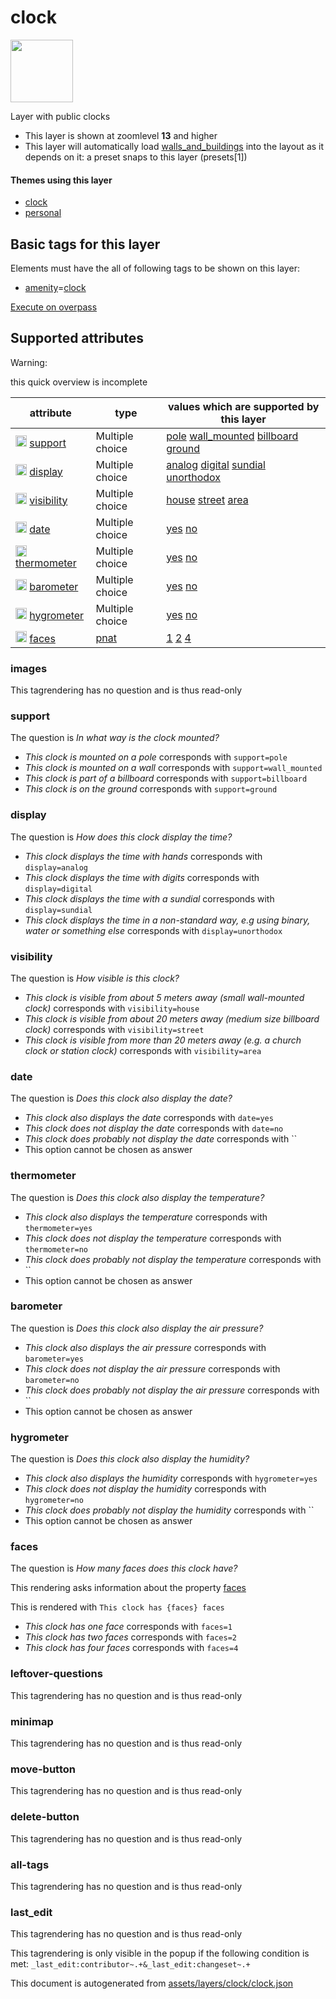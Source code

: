 [//]: # (WARNING: this file is automatically generated. Please find the sources at the bottom and edit those sources)

 clock 
=======



<img src='https://mapcomplete.osm.be/./assets/layers/clock/clock.svg' height="100px"> 

Layer with public clocks






  - This layer is shown at zoomlevel **13** and higher
  - This layer will automatically load  [walls_and_buildings](./walls_and_buildings.md)  into the layout as it depends on it:  a preset snaps to this layer (presets[1])




#### Themes using this layer 





  - [clock](https://mapcomplete.osm.be/clock)
  - [personal](https://mapcomplete.osm.be/personal)




 Basic tags for this layer 
---------------------------



Elements must have the all of following tags to be shown on this layer:



  - <a href='https://wiki.openstreetmap.org/wiki/Key:amenity' target='_blank'>amenity</a>=<a href='https://wiki.openstreetmap.org/wiki/Tag:amenity%3Dclock' target='_blank'>clock</a>


[Execute on overpass](http://overpass-turbo.eu/?Q=%5Bout%3Ajson%5D%5Btimeout%3A90%5D%3B(%20%20%20%20nwr%5B%22amenity%22%3D%22clock%22%5D(%7B%7Bbbox%7D%7D)%3B%0A)%3Bout%20body%3B%3E%3Bout%20skel%20qt%3B)



 Supported attributes 
----------------------



Warning: 

this quick overview is incomplete



attribute | type | values which are supported by this layer
----------- | ------ | ------------------------------------------
[<img src='https://mapcomplete.osm.be/assets/svg/statistics.svg' height='18px'>](https://taginfo.openstreetmap.org/keys/support#values) [support](https://wiki.openstreetmap.org/wiki/Key:support) | Multiple choice | [pole](https://wiki.openstreetmap.org/wiki/Tag:support%3Dpole) [wall_mounted](https://wiki.openstreetmap.org/wiki/Tag:support%3Dwall_mounted) [billboard](https://wiki.openstreetmap.org/wiki/Tag:support%3Dbillboard) [ground](https://wiki.openstreetmap.org/wiki/Tag:support%3Dground)
[<img src='https://mapcomplete.osm.be/assets/svg/statistics.svg' height='18px'>](https://taginfo.openstreetmap.org/keys/display#values) [display](https://wiki.openstreetmap.org/wiki/Key:display) | Multiple choice | [analog](https://wiki.openstreetmap.org/wiki/Tag:display%3Danalog) [digital](https://wiki.openstreetmap.org/wiki/Tag:display%3Ddigital) [sundial](https://wiki.openstreetmap.org/wiki/Tag:display%3Dsundial) [unorthodox](https://wiki.openstreetmap.org/wiki/Tag:display%3Dunorthodox)
[<img src='https://mapcomplete.osm.be/assets/svg/statistics.svg' height='18px'>](https://taginfo.openstreetmap.org/keys/visibility#values) [visibility](https://wiki.openstreetmap.org/wiki/Key:visibility) | Multiple choice | [house](https://wiki.openstreetmap.org/wiki/Tag:visibility%3Dhouse) [street](https://wiki.openstreetmap.org/wiki/Tag:visibility%3Dstreet) [area](https://wiki.openstreetmap.org/wiki/Tag:visibility%3Darea)
[<img src='https://mapcomplete.osm.be/assets/svg/statistics.svg' height='18px'>](https://taginfo.openstreetmap.org/keys/date#values) [date](https://wiki.openstreetmap.org/wiki/Key:date) | Multiple choice | [yes](https://wiki.openstreetmap.org/wiki/Tag:date%3Dyes) [no](https://wiki.openstreetmap.org/wiki/Tag:date%3Dno)
[<img src='https://mapcomplete.osm.be/assets/svg/statistics.svg' height='18px'>](https://taginfo.openstreetmap.org/keys/thermometer#values) [thermometer](https://wiki.openstreetmap.org/wiki/Key:thermometer) | Multiple choice | [yes](https://wiki.openstreetmap.org/wiki/Tag:thermometer%3Dyes) [no](https://wiki.openstreetmap.org/wiki/Tag:thermometer%3Dno)
[<img src='https://mapcomplete.osm.be/assets/svg/statistics.svg' height='18px'>](https://taginfo.openstreetmap.org/keys/barometer#values) [barometer](https://wiki.openstreetmap.org/wiki/Key:barometer) | Multiple choice | [yes](https://wiki.openstreetmap.org/wiki/Tag:barometer%3Dyes) [no](https://wiki.openstreetmap.org/wiki/Tag:barometer%3Dno)
[<img src='https://mapcomplete.osm.be/assets/svg/statistics.svg' height='18px'>](https://taginfo.openstreetmap.org/keys/hygrometer#values) [hygrometer](https://wiki.openstreetmap.org/wiki/Key:hygrometer) | Multiple choice | [yes](https://wiki.openstreetmap.org/wiki/Tag:hygrometer%3Dyes) [no](https://wiki.openstreetmap.org/wiki/Tag:hygrometer%3Dno)
[<img src='https://mapcomplete.osm.be/assets/svg/statistics.svg' height='18px'>](https://taginfo.openstreetmap.org/keys/faces#values) [faces](https://wiki.openstreetmap.org/wiki/Key:faces) | [pnat](../SpecialInputElements.md#pnat) | [1](https://wiki.openstreetmap.org/wiki/Tag:faces%3D1) [2](https://wiki.openstreetmap.org/wiki/Tag:faces%3D2) [4](https://wiki.openstreetmap.org/wiki/Tag:faces%3D4)




### images 



This tagrendering has no question and is thus read-only





### support 



The question is  *In what way is the clock mounted?*





  - *This clock is mounted on a pole*  corresponds with  `support=pole`
  - *This clock is mounted on a wall*  corresponds with  `support=wall_mounted`
  - *This clock is part of a billboard*  corresponds with  `support=billboard`
  - *This clock is on the ground*  corresponds with  `support=ground`




### display 



The question is  *How does this clock display the time?*





  - *This clock displays the time with hands*  corresponds with  `display=analog`
  - *This clock displays the time with digits*  corresponds with  `display=digital`
  - *This clock displays the time with a sundial*  corresponds with  `display=sundial`
  - *This clock displays the time in a non-standard way, e.g using binary, water or something else*  corresponds with  `display=unorthodox`




### visibility 



The question is  *How visible is this clock?*





  - *This clock is visible from about 5 meters away (small wall-mounted clock)*  corresponds with  `visibility=house`
  - *This clock is visible from about 20 meters away (medium size billboard clock)*  corresponds with  `visibility=street`
  - *This clock is visible from more than 20 meters away (e.g. a church clock or station clock)*  corresponds with  `visibility=area`




### date 



The question is  *Does this clock also display the date?*





  - *This clock also displays the date*  corresponds with  `date=yes`
  - *This clock does not display the date*  corresponds with  `date=no`
  - *This clock does probably not display the date*  corresponds with  ``
  - This option cannot be chosen as answer




### thermometer 



The question is  *Does this clock also display the temperature?*





  - *This clock also displays the temperature*  corresponds with  `thermometer=yes`
  - *This clock does not display the temperature*  corresponds with  `thermometer=no`
  - *This clock does probably not display the temperature*  corresponds with  ``
  - This option cannot be chosen as answer




### barometer 



The question is  *Does this clock also display the air pressure?*





  - *This clock also displays the air pressure*  corresponds with  `barometer=yes`
  - *This clock does not display the air pressure*  corresponds with  `barometer=no`
  - *This clock does probably not display the air pressure*  corresponds with  ``
  - This option cannot be chosen as answer




### hygrometer 



The question is  *Does this clock also display the humidity?*





  - *This clock also displays the humidity*  corresponds with  `hygrometer=yes`
  - *This clock does not display the humidity*  corresponds with  `hygrometer=no`
  - *This clock does probably not display the humidity*  corresponds with  ``
  - This option cannot be chosen as answer




### faces 



The question is  *How many faces does this clock have?*

This rendering asks information about the property  [faces](https://wiki.openstreetmap.org/wiki/Key:faces) 

This is rendered with  `This clock has {faces} faces`





  - *This clock has one face*  corresponds with  `faces=1`
  - *This clock has two faces*  corresponds with  `faces=2`
  - *This clock has four faces*  corresponds with  `faces=4`




### leftover-questions 



This tagrendering has no question and is thus read-only





### minimap 



This tagrendering has no question and is thus read-only





### move-button 



This tagrendering has no question and is thus read-only





### delete-button 



This tagrendering has no question and is thus read-only





### all-tags 



This tagrendering has no question and is thus read-only





### last_edit 



This tagrendering has no question and is thus read-only



This tagrendering is only visible in the popup if the following condition is met: `_last_edit:contributor~.+&_last_edit:changeset~.+` 

This document is autogenerated from [assets/layers/clock/clock.json](https://github.com/pietervdvn/MapComplete/blob/develop/assets/layers/clock/clock.json)
